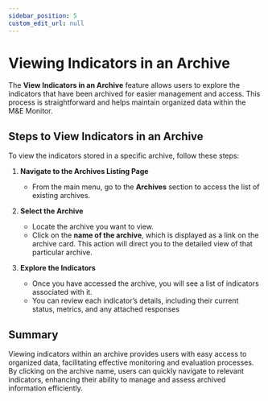 ```yaml
---
sidebar_position: 5
custom_edit_url: null
---
```


# Viewing Indicators in an Archive

The **View Indicators in an Archive** feature allows users to explore the indicators that have been archived for easier management and access. This process is straightforward and helps maintain organized data within the M&E Monitor.

## Steps to View Indicators in an Archive

To view the indicators stored in a specific archive, follow these steps:

1. **Navigate to the Archives Listing Page**  
   - From the main menu, go to the **Archives** section to access the list of existing archives.

2. **Select the Archive**  
   - Locate the archive you want to view.  
   - Click on the **name of the archive**, which is displayed as a link on the archive card. This action will direct you to the detailed view of that particular archive.

3. **Explore the Indicators**  
   - Once you have accessed the archive, you will see a list of indicators associated with it.  
   - You can review each indicator’s details, including their current status, metrics, and any attached responses

## Summary

Viewing indicators within an archive provides users with easy access to organized data, facilitating effective monitoring and evaluation processes. By clicking on the archive name, users can quickly navigate to relevant indicators, enhancing their ability to manage and assess archived information efficiently.